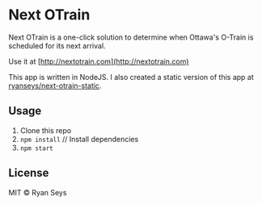 # Next OTrain

Next OTrain is a one-click solution to determine when Ottawa's O-Train is scheduled for its next arrival.

Use it at [http://nextotrain.com](http://nextotrain.com)

This app is written in NodeJS. I also created a static version of this app at [ryanseys/next-otrain-static](https://github.com/ryanseys/next-otrain-static).

## Usage

1. Clone this repo
2. `npm install` // Install dependencies
3. `npm start`

## License

MIT &copy; Ryan Seys
